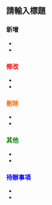 ## 請輸入標題
### 新增
-
-

### <font color=#FF0000>修改</font>
- 
-

### <font color=#FF6600>刪除</font>
-
-

### <font color=#008000>其他</font>
-
-

### <font color=#0000FF>待辦事項</font>
-
-